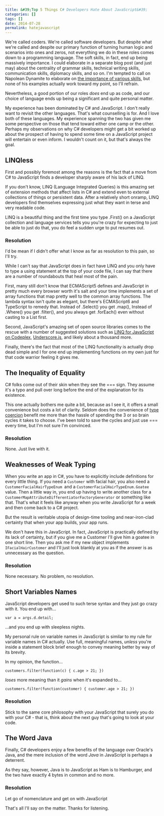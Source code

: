 ```yaml
---
title: &#39;Top 5 Things C# Developers Hate About JavaScript&#39;
categories: []
tags: []
date: 2014-07-28
permalink: hatejavascript
---
```


We&#39;re called coders. We&#39;re called software developers. But despite what we&#39;re called and despite our primary function of turning human logic and scenarios into ones and zeros, not everything we do in these roles comes down to a programming language. The soft skills, in fact, end up being massively importance. I could elaborate in a separate blog post (and just may) about the centrality of grammar skills, technical writing skills, communication skills, diplomacy skills, and so on. I&#39;m tempted to call on Napolean Dynamite to elaborate on [the importance of various skills](http://www.youtube.com/watch?v=XsiiIa6bs9I), but none of his examples actually work toward my point, so I&#39;ll refrain.
<!-- xmore -->

Nevertheless, a good portion of our roles _does_ end up as code, and our choice of language ends up being a significant and quite personal matter.

My experience has been dominated by C# and JavaScript. I don&#39;t really want to revisit the other languages. That&#39;s what counselling is for. And I love both of these languages. My experience spanning the two has given me some perspective on those that tend toward either one camp or the other. Perhaps my observations on why C# developers might get a bit worked up about the prospect of having to spend some time on a JavaScript project will entertain or even inform. I wouldn&#39;t count on it, but that&#39;s always the goal.

## LINQless

First and possibly foremost among the reasons is the fact that a move from C# to JavaScript finds a developer sharply aware of his lack of LINQ.

If you don&#39;t know, LINQ (Language Integrated Queries) is this amazing set of extension methods that affect lists in C# and extend even to external collections of things or persistent data. After a relatively short onramp, LINQ developers find themselves expressing just what they want in terse and very readable code.

LINQ is a beautiful thing and the first time you type .First() on a JavaScript collection and language services tells you you&#39;re crazy for expecting to just be able to just do that, you do feel a sudden urge to put resumes out.

### Resolution

I&#39;d be mean if I didn&#39;t offer what I know as far as resolution to this pain, so I&#39;ll try.

While I can&#39;t say that JavaScript does in fact have LINQ and you only have to type a using statement at the top of your code file, I can say that there are a number of roundabouts that heal most of the pain.

First, many still don&#39;t know that ECMAScript5 defines and JavaScript in pretty much every browser worth it&#39;s salt and your time implements a set of array functions that map pretty well to the common array functions. The lambda syntax isn&#39;t quite as elegant, but there&#39;s ECMAScript6 and TypeScript to remedy that. Instead of .Select() you get .map(), Instead of .Where() you get .filter(), and you always get .forEach() even without casting to a List first.

Second, JavaScript&#39;s amazing set of open source libraries comes to the rescue with a number of suggested solutions such as [LINQ for JavaScript on Codeplex](http://linqjs.codeplex.com/), [Underscore.js](http://underscorejs.org/), and likely about a thousand more.

Finally, there&#39;s the fact that most of the LINQ functionality is actually drop dead simple and I for one end up implementing functions on my own just for that code warrior feeling it gives me.

## The Inequality of Equality

C# folks come out of their skin when they see the === sign. They assume it&#39;s a typo and pull over long before the end of the explanation for its existence.

This one actually bothers me quite a bit, because as I see it, it offers a small convenience but costs a lot of clarity. Seldom does the convenience of [type coercion](http://javascriptweblog.wordpress.com/2011/02/07/truth-equality-and-javascript/) benefit me more than the hassle of spending the 3 or so brain cycles it takes to choose. I&#39;ve been told to save the cycles and just use === every time, but I&#39;m not sure I&#39;m convinced.

### Resolution

None. Just live with it.

## Weaknesses of Weak Typing

When you write an app in C#, you have to explicitly include definitions for every little thing. If you need a `Customer` with facial hair, you also need a `CustomerFacialHairTypeEnum `and a `CustomerFacialHairTypeEnum.Goatee `value. Then a little way in, you end up having to write another class for a `CustomerMapAttributeDifferentiatorFactoryGenerator` or something like that. That&#39;s what it feels like anyway when you write JavaScript for a week and then come back to a C# project.

But the result is veritable utopia of design-time tooling and near-iron-clad certainty that when your app builds, your app runs.

We don&#39;t have this in JavaScript. In fact, JavaScript is practically defined by its lack of certainty, but if you give me a Customer I&#39;ll give him a goatee in one short line. Then you ask me if my new object implements `IFacialHairCustomer` and I&#39;ll just look blankly at you as if the answer is as unnecessary as the question.

### Resolution

None necessary. No problem, no resolution.

## Short Variables Names

JavaScript developers get used to such terse syntax and they just go crazy with it. You end up with...

`var a = args.d.detail;`

...and you end up with sleepless nights.

My personal rule on variable names in JavaScript is similar to my rule for variable names in C# actually. Use full, meaningful names, _unless_ you&#39;re inside a statement block brief enough to convey meaning better by way of its brevity.

In my opinion, the function...

`customers.filter(function(c) { c.age > 21; })`

_loses_ more meaning than it _gains_ when it&#39;s expanded to...

`customers.filter(function(customer) { customer.age > 21; })`

### Resolution

Stick to the same core philosophy with your JavaScript that surely you do with your C# - that is, think about the next guy that&#39;s going to look at your code.

## The Word Java

Finally, C# developers enjoy a few benefits of the language over Oracle&#39;s Java, and the mere inclusion of the word _Java_ in JavaScript is perhaps a deterrent.

As they say, however, Java is to JavaScript as Ham is to Hamburger, and the two have exactly 4 bytes in common and no more.

### Resolution

Let go of nomenclature and get on with JavaScript

That&#39;s all I&#39;ll say on the matter. Thanks for listening.